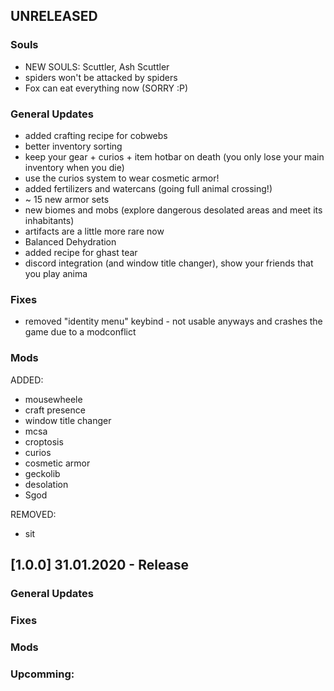 ## UNRELEASED
### Souls 
+ NEW SOULS: Scuttler, Ash Scuttler
+ spiders won't be attacked by spiders
+ Fox can eat everything now (SORRY :P)

### General Updates
+ added crafting recipe for cobwebs
+ better inventory sorting
+ keep your gear + curios + item hotbar on death (you only lose your main inventory when you die)
+ use the curios system to wear cosmetic armor!
+ added fertilizers and watercans (going full animal crossing!)
+ ~ 15 new armor sets
+ new biomes and mobs (explore dangerous desolated areas and meet its inhabitants)
+ artifacts are a little more rare now
+ Balanced Dehydration
+ added recipe for ghast tear
+ discord integration (and window title changer), show your friends that you play anima

### Fixes
+ removed "identity menu" keybind - not usable anyways and crashes the game due to a modconflict

### Mods
ADDED:
+ mousewheele
+ craft presence
+ window title changer
+ mcsa
+ croptosis
+ curios
+ cosmetic armor
+ geckolib
+ desolation
+ Sgod

REMOVED:
+ sit 

## [1.0.0] 31.01.2020 - Release
### General Updates


### Fixes


### Mods


### Upcomming:
